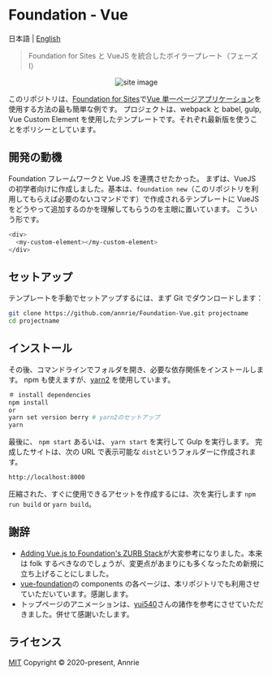 # Foundation - Vue

日本語 | [English](./README.md)

> Foundation for Sites と VueJS を統合したボイラープレート（フェーズ I）

<p align="center"><img src="https://user-images.githubusercontent.com/5172584/78217125-567c8780-74f6-11ea-8f2e-7617163a9bc1.png" alt="site image"></p>

このリポジトリは、[Foundation for Sites](https://get.foundation/sites/docs/)で[Vue 単一ページアプリケーション](https://jp.vuejs.org)を使用する方法の最も簡単な例です。 プロジェクトは、webpack と babel, gulp, Vue Custom Element を使用したテンプレートです。それぞれ最新版を使うことをポリシーとしています。

## 開発の動機

Foundation フレームワークと Vue.JS を連携させたかった。
まずは、VueJS の初学者向けに作成しました。基本は、`foundation new`（このリポジトリを利用してもらえば必要のないコマンドです）で作成されるテンプレートに VueJS をどうやって追加するのかを理解してもらうのを主眼に置いています。
こういう形です。

```bash
<div>
  <my-custom-element></my-custom-element>
</div>
```

## セットアップ

テンプレートを手動でセットアップするには、まず Git でダウンロードします：

```bash {.copy}
git clone https://github.com/annrie/Foundation-Vue.git projectname
cd projectname
```

## インストール

その後、コマンドラインでフォルダを開き、必要な依存関係をインストールします。
npm も使えますが、[yarn2](https://yarnpkg.com/getting-started/install) を使用しています。

```bash
＃ install dependencies
npm install
or
yarn set version berry # yarn2のセットアップ
yarn
```

最後に、 `npm start` あるいは、 `yarn start` を実行して Gulp を実行します。 完成したサイトは、次の URL で表示可能な `dist`というフォルダーに作成されます。

```bash
http://localhost:8000
```

圧縮された、すぐに使用できるアセットを作成するには、次を実行します `npm run build` or `yarn build`。

## 謝辞

- [Adding Vue.js to Foundation's ZURB Stack](https://zendev.com/2018/04/18/adding-vue-files-to-foundation-template.html)が大変参考になりました。本来は folk するべきなのでしょうが、変更点があまりにも多くなったため新規に立ち上げることにしました。
- [vue-foundation](git@github.com:vue-foundation/vue-foundation.git)の components の各ページは、本リポジトリでも利用させていただいています。感謝します。
- トップページのアニメーションは、[yui540](https://twitter.com/yui540)さんの諸作を参考にさせていただきました。併せて感謝いたします。

## ライセンス

[MIT](https://github.com/annrie/Foundation-Vue/blob/master/LICENSE)
Copyright &copy; 2020-present, Annrie
